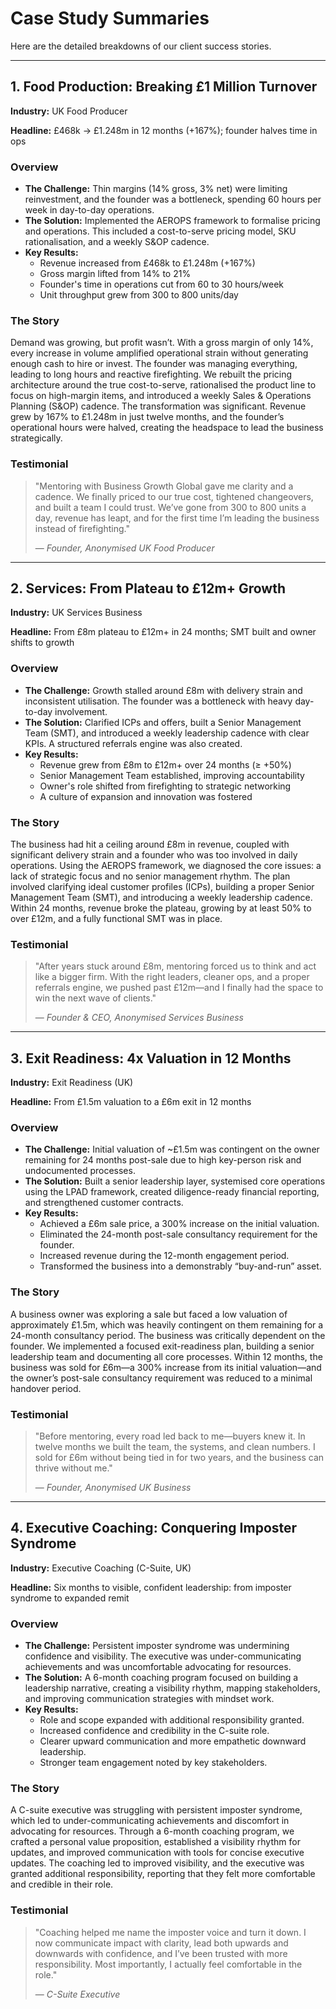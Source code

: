 # Case Study Summaries

Here are the detailed breakdowns of our client success stories.

---

## 1. Food Production: Breaking £1 Million Turnover

**Industry:** UK Food Producer

**Headline:** £468k → £1.248m in 12 months (+167%); founder halves time in ops

### Overview

*   **The Challenge:** Thin margins (14% gross, 3% net) were limiting reinvestment, and the founder was a bottleneck, spending 60 hours per week in day-to-day operations.
*   **The Solution:** Implemented the AEROPS framework to formalise pricing and operations. This included a cost-to-serve pricing model, SKU rationalisation, and a weekly S&OP cadence.
*   **Key Results:**
    *   Revenue increased from £468k to £1.248m (+167%)
    *   Gross margin lifted from 14% to 21%
    *   Founder's time in operations cut from 60 to 30 hours/week
    *   Unit throughput grew from 300 to 800 units/day

### The Story

Demand was growing, but profit wasn’t. With a gross margin of only 14%, every increase in volume amplified operational strain without generating enough cash to hire or invest. The founder was managing everything, leading to long hours and reactive firefighting. We rebuilt the pricing architecture around the true cost-to-serve, rationalised the product line to focus on high-margin items, and introduced a weekly Sales & Operations Planning (S&OP) cadence. The transformation was significant. Revenue grew by 167% to £1.248m in just twelve months, and the founder’s operational hours were halved, creating the headspace to lead the business strategically.

### Testimonial

> "Mentoring with Business Growth Global gave me clarity and a cadence. We finally priced to our true cost, tightened changeovers, and built a team I could trust. We’ve gone from 300 to 800 units a day, revenue has leapt, and for the first time I’m leading the business instead of firefighting."
>
> — *Founder, Anonymised UK Food Producer*

---

## 2. Services: From Plateau to £12m+ Growth

**Industry:** UK Services Business

**Headline:** From £8m plateau to £12m+ in 24 months; SMT built and owner shifts to growth

### Overview

*   **The Challenge:** Growth stalled around £8m with delivery strain and inconsistent utilisation. The founder was a bottleneck with heavy day-to-day involvement.
*   **The Solution:** Clarified ICPs and offers, built a Senior Management Team (SMT), and introduced a weekly leadership cadence with clear KPIs. A structured referrals engine was also created.
*   **Key Results:**
    *   Revenue grew from £8m to £12m+ over 24 months (≥ +50%)
    *   Senior Management Team established, improving accountability
    *   Owner's role shifted from firefighting to strategic networking
    *   A culture of expansion and innovation was fostered

### The Story

The business had hit a ceiling around £8m in revenue, coupled with significant delivery strain and a founder who was too involved in daily operations. Using the AEROPS framework, we diagnosed the core issues: a lack of strategic focus and no senior management rhythm. The plan involved clarifying ideal customer profiles (ICPs), building a proper Senior Management Team (SMT), and introducing a weekly leadership cadence. Within 24 months, revenue broke the plateau, growing by at least 50% to over £12m, and a fully functional SMT was in place.

### Testimonial

> "After years stuck around £8m, mentoring forced us to think and act like a bigger firm. With the right leaders, cleaner ops, and a proper referrals engine, we pushed past £12m—and I finally had the space to win the next wave of clients."
>
> — *Founder & CEO, Anonymised Services Business*

---

## 3. Exit Readiness: 4x Valuation in 12 Months

**Industry:** Exit Readiness (UK)

**Headline:** From £1.5m valuation to a £6m exit in 12 months

### Overview

*   **The Challenge:** Initial valuation of ~£1.5m was contingent on the owner remaining for 24 months post-sale due to high key-person risk and undocumented processes.
*   **The Solution:** Built a senior leadership layer, systemised core operations using the LPAD framework, created diligence-ready financial reporting, and strengthened customer contracts.
*   **Key Results:**
    *   Achieved a £6m sale price, a 300% increase on the initial valuation.
    *   Eliminated the 24-month post-sale consultancy requirement for the founder.
    *   Increased revenue during the 12-month engagement period.
    *   Transformed the business into a demonstrably “buy-and-run” asset.

### The Story

A business owner was exploring a sale but faced a low valuation of approximately £1.5m, which was heavily contingent on them remaining for a 24-month consultancy period. The business was critically dependent on the founder. We implemented a focused exit-readiness plan, building a senior leadership team and documenting all core processes. Within 12 months, the business was sold for £6m—a 300% increase from its initial valuation—and the owner’s post-sale consultancy requirement was reduced to a minimal handover period.

### Testimonial

> "Before mentoring, every road led back to me—buyers knew it. In twelve months we built the team, the systems, and clean numbers. I sold for £6m without being tied in for two years, and the business can thrive without me."
>
> — *Founder, Anonymised UK Business*

---

## 4. Executive Coaching: Conquering Imposter Syndrome

**Industry:** Executive Coaching (C-Suite, UK)

**Headline:** Six months to visible, confident leadership: from imposter syndrome to expanded remit

### Overview

*   **The Challenge:** Persistent imposter syndrome was undermining confidence and visibility. The executive was under-communicating achievements and was uncomfortable advocating for resources.
*   **The Solution:** A 6-month coaching program focused on building a leadership narrative, creating a visibility rhythm, mapping stakeholders, and improving communication strategies with mindset work.
*   **Key Results:**
    *   Role and scope expanded with additional responsibility granted.
    *   Increased confidence and credibility in the C-suite role.
    *   Clearer upward communication and more empathetic downward leadership.
    *   Stronger team engagement noted by key stakeholders.

### The Story

A C-suite executive was struggling with persistent imposter syndrome, which led to under-communicating achievements and discomfort in advocating for resources. Through a 6-month coaching program, we crafted a personal value proposition, established a visibility rhythm for updates, and improved communication with tools for concise executive updates. The coaching led to improved visibility, and the executive was granted additional responsibility, reporting that they felt more comfortable and credible in their role.

### Testimonial

> "Coaching helped me name the imposter voice and turn it down. I now communicate impact with clarity, lead both upwards and downwards with confidence, and I’ve been trusted with more responsibility. Most importantly, I actually feel comfortable in the role."
>
> — *C-Suite Executive*
